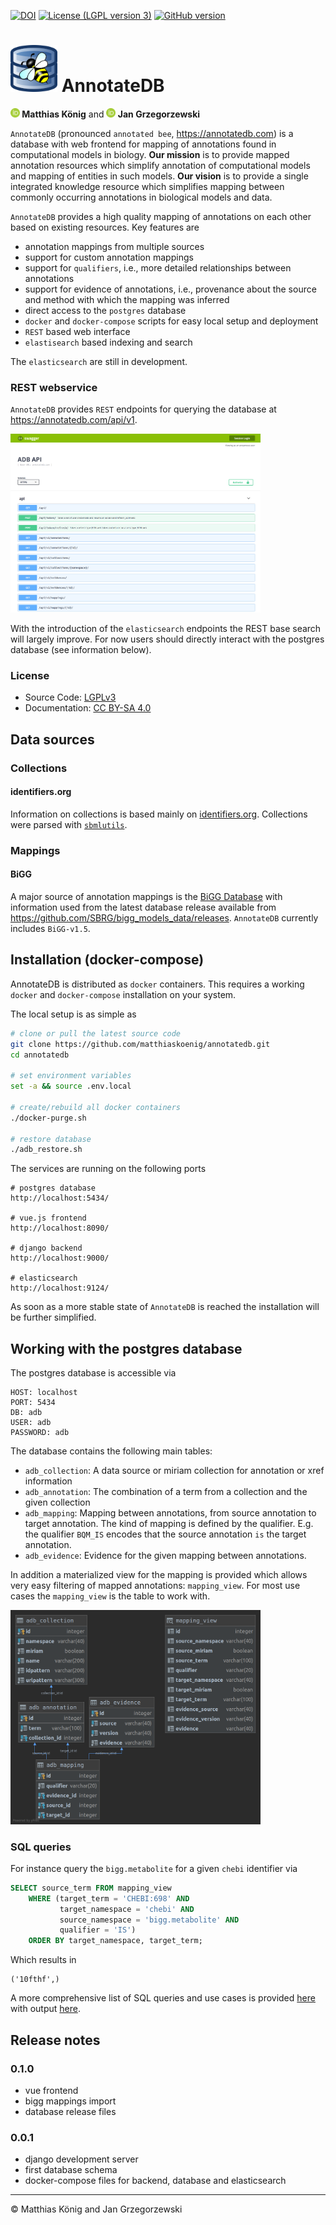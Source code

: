 [![DOI](https://zenodo.org/badge/191741174.svg)](https://zenodo.org/badge/latestdoi/191741174)
[![License (LGPL version 3)](https://img.shields.io/badge/license-LGPLv3.0-blue.svg?style=flat-square)](http://opensource.org/licenses/LGPL-3.0)
[![GitHub version](https://badge.fury.io/gh/matthiaskoenig%2Fannotatedb.svg)](https://badge.fury.io/gh/matthiaskoenig%2Fannotatedb)


<h1><img alt="AnnotateDB logo" src="./docs/images/annotatedb_logo.png" height="75" /> AnnotateDB</h1>
<b><a href="https://orcid.org/0000-0003-1725-179X" title="https://orcid.org/0000-0003-1725-179X"><img src="./docs/images/orcid.png" height="15" width="15"/></a> Matthias König</b>
and
<b><a href="https://orcid.org/0000-0002-4588-4925" title="0000-0002-4588-4925"><img src="./docs/images/orcid.png" height="15"/></a> Jan Grzegorzewski</b>

`AnnotateDB` (pronounced `annotated bee`, https://annotatedb.com) is a database with web frontend for mapping of annotations found in computational models in biology.
**Our mission** is to provide mapped annotation resources which simplify annotation of computational models and mapping of entities in such models.
**Our vision** is to provide a single integrated knowledge resource which simplifies mapping between commonly occurring 
annotations in biological models and data.

`AnnotateDB` provides a high quality mapping of annotations on each other based on existing resources. 
Key features are
- annotation mappings from multiple sources
- support for custom annotation mappings
- support for `qualifiers`, i.e., more detailed relationships between annotations
- support for evidence of annotations, i.e., provenance about the source and method with which the
mapping was inferred
- direct access to the `postgres` database
- `docker` and `docker-compose` scripts for easy local setup and deployment
- `REST` based web interface
- `elastisearch` based indexing and search

The `elasticsearch` are still in development.

### REST webservice
`AnnotateDB` provides `REST` endpoints for querying the database at https://annotatedb.com/api/v1.

<a href="https://annotatedb.com/api/v1"><img alt="AnnotateDB logo" src="./docs/images/rest.png" width="400" /></a>

With the introduction of the `elasticsearch` endpoints the REST base search will largely improve.
For now users should directly interact with the postgres database (see information below).

### License
* Source Code: [LGPLv3](http://opensource.org/licenses/LGPL-3.0)
* Documentation: [CC BY-SA 4.0](http://creativecommons.org/licenses/by-sa/4.0/)

## Data sources

### Collections
#### identifiers.org
Information on collections is based mainly on [identifiers.org](http://identifiers.org/collection).
Collections were parsed with [`sbmlutils`](https://github.com/matthiaskoenig/sbmlutils).

### Mappings
#### BiGG
A major source of annotation mappings is the [BiGG Database](http://bigg.ucsd.edu/)
with information used from the latest database release available from
https://github.com/SBRG/bigg_models_data/releases. `AnnotateDB` currently includes `BiGG-v1.5`.


## Installation (docker-compose)
AnnotateDB is distributed as `docker` containers. This requires a working `docker` and `docker-compose`
installation on your system. 

The local setup is as simple as 
```bash
# clone or pull the latest source code
git clone https://github.com/matthiaskoenig/annotatedb.git
cd annotatedb

# set environment variables
set -a && source .env.local 

# create/rebuild all docker containers
./docker-purge.sh

# restore database
./adb_restore.sh
```
The services are running on the following ports

```
# postgres database
http://localhost:5434/

# vue.js frontend
http://localhost:8090/

# django backend
http://localhost:9000/

# elasticsearch
http://localhost:9124/
```
As soon as a more stable state of `AnnotateDB` is reached the installation will be further simplified.

## Working with the postgres database
The postgres database is accessible via
```
HOST: localhost
PORT: 5434
DB: adb
USER: adb
PASSWORD: adb
```
The database contains the following main tables:
- `adb_collection`: A data source or miriam collection for annotation or xref information
- `adb_annotation`: The combination of a term from a collection and the given collection
- `adb_mapping`: Mapping between annotations, from source annotation to target annotation. The kind of mapping is defined by the qualifier. E.g. the qualifier `BQM_IS` encodes that the source annotation `is` the target annotation.
- `adb_evidence`: Evidence for the given mapping between annotations.

In addition a materialized view for the mapping is provided which allows very easy filtering of 
mapped annotations: `mapping_view`. For most use cases the `mapping_view` is the table to work with.

<img alt="Database schema" src="./docs/images/schema_v0.1.0.png" width="400"/>

### SQL queries
For instance query the `bigg.metabolite` for a given `chebi` identifier via
```sql
SELECT source_term FROM mapping_view 
    WHERE (target_term = 'CHEBI:698' AND
           target_namespace = 'chebi' AND 
           source_namespace = 'bigg.metabolite' AND
           qualifier = 'IS')
    ORDER BY target_namespace, target_term;
```
Which results in 
```
('10fthf',)
```
A more comprehensive list of SQL queries and use cases is provided [here](./docs/examples/python/example_postgres.py)
with output [here](./docs/examples/python/example_postgres.out).


## Release notes
### 0.1.0
* vue frontend
* bigg mappings import
* database release files

### 0.0.1
* django development server
* first database schema
* docker-compose files for backend, database and elasticsearch


---
&copy; Matthias König and Jan Grzegorzewski